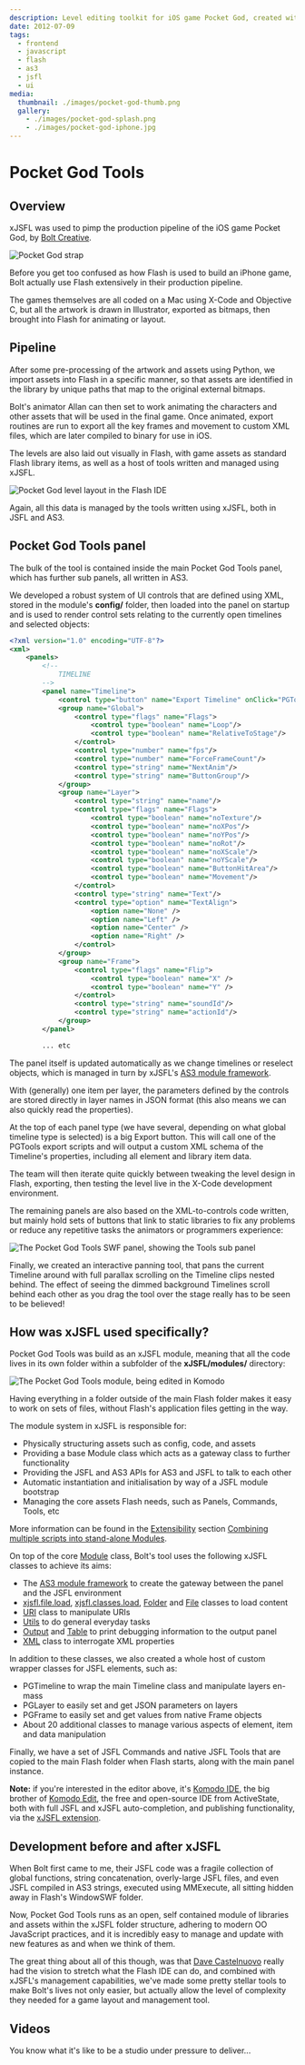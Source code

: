 ```yaml
---
description: Level editing toolkit for iOS game Pocket God, created with xJSFL
date: 2012-07-09
tags:
  - frontend
  - javascript
  - flash
  - as3
  - jsfl
  - ui
media:
  thumbnail: ./images/pocket-god-thumb.png
  gallery:
    - ./images/pocket-god-splash.png
    - ./images/pocket-god-iphone.jpg
---
```


# Pocket God Tools

## Overview

xJSFL was used to pimp the production pipeline of the iOS game Pocket God, by [Bolt Creative](http://www.boltcreative.com/).

![Pocket God strap](./images/pocket-god-uranus.jpg)

Before you get too confused as how Flash is used to build an iPhone game, Bolt actually use Flash extensively in their production pipeline.

The games themselves are all coded on a Mac using X-Code and Objective C, but all the artwork is drawn in Illustrator, exported as bitmaps, then brought into Flash for animating or layout.

## Pipeline

After some pre-processing of the artwork and assets using Python, we import assets into Flash in a specific manner, so that assets are identified in the library by unique paths that map to the original external bitmaps.

Bolt's animator Allan can then set to work animating the characters and other assets that will be used in the final game. Once animated, export routines are run to export all the key frames and movement to custom XML files, which are later compiled to binary for use in iOS.

The levels are also laid out visually in Flash, with game assets as standard Flash library items, as well as a host of tools written and managed using xJSFL.

![Pocket God level layout in the Flash IDE](./ui/flash-level.png)

Again, all this data is managed by the tools written using xJSFL, both in JSFL and AS3.

## Pocket God Tools panel

The bulk of the tool is contained inside the main Pocket God Tools panel, which has further sub panels, all written in AS3.

We developed a robust system of UI controls that are defined using XML, stored in the module's **config/** folder, then loaded into the panel on startup and is used to render control sets relating to the currently open timelines and selected objects:

```xml
<?xml version="1.0" encoding="UTF-8"?>
<xml>
    <panels>
        <!--
            TIMELINE
        -->
        <panel name="Timeline">
            <control type="button" name="Export Timeline" onClick="PGTools.exportCurrent()" />
            <group name="Global">
                <control type="flags" name="Flags">
                    <control type="boolean" name="Loop"/>
                    <control type="boolean" name="RelativeToStage"/>
                </control>
                <control type="number" name="fps"/>
                <control type="number" name="ForceFrameCount"/>
                <control type="string" name="NextAnim"/>
                <control type="string" name="ButtonGroup"/>
            </group>
            <group name="Layer">
                <control type="string" name="name"/>
                <control type="flags" name="Flags">
                    <control type="boolean" name="noTexture"/>
                    <control type="boolean" name="noXPos"/>
                    <control type="boolean" name="noYPos"/>
                    <control type="boolean" name="noRot"/>
                    <control type="boolean" name="noXScale"/>
                    <control type="boolean" name="noYScale"/>
                    <control type="boolean" name="ButtonHitArea"/>
                    <control type="boolean" name="Movement"/>
                </control>
                <control type="string" name="Text"/>
                <control type="option" name="TextAlign">
                    <option name="None" />
                    <option name="Left" />
                    <option name="Center" />
                    <option name="Right" />
                </control>
            </group>
            <group name="Frame">
                <control type="flags" name="Flip">
                    <control type="boolean" name="X" />
                    <control type="boolean" name="Y" />
                </control>
                <control type="string" name="soundId"/>
                <control type="string" name="actionId"/>
            </group>
        </panel>

        ... etc
```

The panel itself is updated automatically as we change timelines or reselect objects, which is managed in turn by xJSFL's [AS3 module framework](http://www.xjsfl.com/support/guides/extensibility/as3-module-framework).

With (generally) one item per layer, the parameters defined by the controls are stored directly in layer names in JSON format (this also means we can also quickly read the properties).

At the top of each panel type (we have several, depending on what global timeline type is selected) is a big Export button. This will call one of the PGTools export scripts and will output a custom XML schema of the Timeline's properties, including all element and library item data.

The team will then iterate quite quickly between tweaking the level design in Flash, exporting, then testing the level live in the X-Code development environment.

The remaining panels are also based on the XML-to-controls code written, but mainly hold sets of buttons that link to static libraries to fix any problems or reduce any repetitive tasks the animators or programmers experience:

![The Pocket God Tools SWF panel, showing the Tools sub panel](./ui/pocket-god-tool-panel-tools.png)

Finally, we created an interactive panning tool, that pans the current Timeline around with full parallax scrolling on the Timeline clips nested behind. The effect of seeing the dimmed background Timelines scroll behind each other as you drag the tool over the stage really has to be seen to be believed!

## How was xJSFL used specifically?


Pocket God Tools was build as an xJSFL module, meaning that all the code lives in its own folder within a subfolder of the **xJSFL/modules/** directory:

![The Pocket God Tools module, being edited in Komodo](./ui/pocket-god-tools-komodo.png)

Having everything in a folder outside of the main Flash folder makes it easy to work on sets of files, without Flash's application files getting in the way.

The module system in xJSFL is responsible for:

- Physically structuring assets such as config, code, and assets
- Providing a base Module class which acts as a gateway class to further functionality
- Providing the JSFL and AS3 APIs for AS3 and JSFL to talk to each other
- Automatic instantiation and initialisation by way of a JSFL module bootstrap
- Managing the core assets Flash needs, such as Panels, Commands, Tools, etc

More information can be found in the [Extensibility](http://www.xjsfl.com/category/support/guides/extensibility) section [Combining multiple scripts into stand-alone Modules](http://www.xjsfl.com/support/guides/extensibility/modules).

On top of the core [Module](http://www.xjsfl.com/support/api/framework/module) class, Bolt's tool uses the following xJSFL classes to achieve its aims:

- The [AS3 module framework](http://www.xjsfl.com/support/guides/extensibility/as3-module-framework) to create the gateway between the panel and the JSFL environment
- [xjsfl.file.load](http://www.xjsfl.com/support/api/core/xjsfl#file-load), [xjsfl.classes.load](http://www.xjsfl.com/support/api/core/xjsfl#classes-load), [Folder](http://www.xjsfl.com/support/api/file/filesystem#folder) and [File](http://www.xjsfl.com/support/api/file/filesystem#file) classes to load content
- [URI](http://www.xjsfl.com/support/api/file/uri) class to manipulate URIs
- [Utils](http://www.xjsfl.com/support/api/utils/utils) to do general everyday tasks
- [Output](http://www.xjsfl.com/support/api/text/output) and [Table](http://www.xjsfl.com/support/api/text/table) to print debugging information to the output panel
- [XML](http://www.xjsfl.com/support/api/objects/XML) class to interrogate XML properties

In addition to these classes, we also created a whole host of custom wrapper classes for JSFL elements, such as:

- PGTimeline to wrap the main Timeline class and manipulate layers en-mass
- PGLayer to easily set and get JSON parameters on layers
- PGFrame to easily set and get values from native Frame objects
- About 20 additional classes to manage various aspects of element, item and data manipulation

Finally, we have a set of JSFL Commands and native JSFL Tools that are copied to the main Flash folder when Flash starts, along with the main panel instance.

**Note:** if you're interested in the editor above, it's [Komodo IDE](http://www.activestate.com/komodo-ide), the big brother of [Komodo Edit](http://www.xjsfl.com/feature/komodo-edit), the free and open-source IDE from ActiveState, both with full JSFL and xJSFL auto-completion, and publishing functionality, via the [xJSFL extension](http://www.xjsfl.com/support/setup/komodo/xjsfl-extension).

## Development before and after xJSFL

When Bolt first came to me, their JSFL code was a fragile collection of global functions, string concatenation, overly-large JSFL files, and even JSFL compiled in AS3 strings, executed using MMExecute, all sitting hidden away in Flash's WindowSWF folder.

Now, Pocket God Tools runs as an open, self contained module of libraries and assets within the xJSFL folder structure, adhering to modern OO JavaScript practices, and it is incredibly easy to manage and update with new features as and when we think of them.

The great thing about all of this though, was that [Dave Castelnuovo](http://www.pocketgamer.biz/r/PG.Biz/Pocket+God/feature.asp?c=14726) really had the vision to stretch what the Flash IDE can do, and combined with xJSFL's management capabilities, we've made some pretty stellar tools to make Bolt's lives not only easier, but actually allow the level of complexity they needed for a game layout and management tool.

## Videos

You know what it's like to be a studio under pressure to deliver...

<MediaVideo width="560" height="315" src="https://www.youtube.com/embed/I8jkz0pdHk8" />
